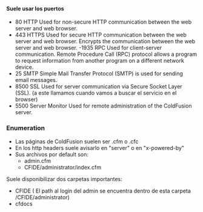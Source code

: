 #### Suele usar los puertos
- 80	HTTP	Used for non-secure HTTP communication between the web server and web browser.
- 443	HTTPS	Used for secure HTTP communication between the web server and web browser. Encrypts the communication between the web server and web browser.
-1935	RPC	Used for client-server communication. Remote Procedure Call (RPC) protocol allows a program to request information from another program on a different network device.
- 25	SMTP	Simple Mail Transfer Protocol (SMTP) is used for sending email messages.
- 8500	SSL	Used for server communication via Secure Socket Layer (SSL). (a este llamamos cuando vamos a buscar el servicio en el browser)
- 5500	Server Monitor	Used for remote administration of the ColdFusion server.

### Enumeration
- Las páginas de ColdFusion suelen ser .cfm o .cfc
- En los http headers suele avisarlo en "server" o en "x-powered-by"
- Sus archivos por default son:
  - admin.cfm
  - CFIDE/administrator/index.cfm
 
Suele disponibilizar dos carpetas importantes:
- CFIDE ( El path al login del admin se encuentra dentro de esta carpeta /CFIDE/administrator)
- cfdocs
